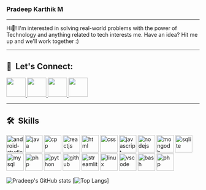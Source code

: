 ### Pradeep Karthik M
<hr>
Hi👋! I'm interested in solving real-world problems with the power of Technology and anything related to tech interests me. Have an idea? Hit me up and we'll work together :)
<br>
<hr>

<!-- ### 🔗 Let's Connect: -->
<h2> 🔗 &nbsp;Let's Connect:</h2>
<a href="https://www.linkedin.com/in/pradeep-karthik-muthusamy-bb172a217/">
  <img height="50" src="https://upload.wikimedia.org/wikipedia/commons/thumb/c/ca/LinkedIn_logo_initials.png/800px-LinkedIn_logo_initials.png"/>
</a>
<a href="https://www.instagram.com/pradeep_karthik_77/" style="margin-top: 10px;">
  <img height="50" src="https://upload.wikimedia.org/wikipedia/commons/thumb/a/a5/Instagram_icon.png/2048px-Instagram_icon.png"  />
</a>
<a href="mailto:pradeepkarthikm@gmail.com">
  <img height="50"  src="https://upload.wikimedia.org/wikipedia/commons/c/ce/Android_Email_8.1_Icon.png"/>
</a>
<a href="https://twitter.com/pradeepkarthikm">
  <img height="50"  src="https://cdn-icons-png.flaticon.com/512/145/145812.png"/>
</a>
<hr>
<h2> 🛠️ &nbsp;Skills</h2>
<p align="left">
<img src="https://cdn.jsdelivr.net/gh/devicons/devicon/icons/android/android-original.svg" alt="android-studio" width="45" height="45" />
<img src="https://cdn.jsdelivr.net/gh/devicons/devicon/icons/java/java-original.svg" alt="java" width="45" height="45" />
 <img src="https://cdn.jsdelivr.net/gh/devicons/devicon/icons/cplusplus/cplusplus-original.svg" alt="cpp" width="45" height="45" />
<img src="https://cdn.jsdelivr.net/gh/devicons/devicon/icons/react/react-original.svg" alt="reactjs" width="45" height="45" />
<img src="https://cdn.jsdelivr.net/gh/devicons/devicon/icons/html5/html5-original.svg" alt="html" width="45" height="45" />
<img src="https://cdn.jsdelivr.net/gh/devicons/devicon/icons/css3/css3-original.svg" alt="css" width="45" height="45" />
<img src="https://cdn.jsdelivr.net/gh/devicons/devicon/icons/javascript/javascript-original.svg" alt="javascript" width="45" height="45" />
<img src="https://cdn.jsdelivr.net/gh/devicons/devicon/icons/nodejs/nodejs-original.svg" alt="nodejs" width="45" height="45" />
<img src="https://cdn.jsdelivr.net/gh/devicons/devicon/icons/mongodb/mongodb-original.svg" alt="mongodb" width="45" height="45" />
<img src="https://cdn.jsdelivr.net/gh/devicons/devicon/icons/sqlite/sqlite-original.svg" alt="sqlite" width="45" height="45" />
<img src="https://cdn.jsdelivr.net/gh/devicons/devicon/icons/mysql/mysql-original.svg" alt="mysql" width="45" height="45" />
<img src="https://cdn.jsdelivr.net/gh/devicons/devicon/icons/php/php-original.svg" alt="php" width="45" height="45" />
<img src="https://cdn.jsdelivr.net/gh/devicons/devicon/icons/python/python-original.svg" alt="python" width="45" height="45" />
 <img src="https://cdn.jsdelivr.net/gh/devicons/devicon/icons/github/github-original.svg" alt="github" width="45" height="45" />
<img src="https://streamlit.io/images/brand/streamlit-mark-color.svg" alt="streamlit" width="45" height="45" />
<img src="https://cdn.jsdelivr.net/gh/devicons/devicon/icons/linux/linux-original.svg" alt="linux" width="45" height="45" />
<img src="https://cdn.jsdelivr.net/gh/devicons/devicon/icons/vscode/vscode-original.svg" alt="vscode" width="45" height="45"/>
<img src="https://cdn.jsdelivr.net/gh/devicons/devicon/icons/bash/bash-original.svg" alt="bash" width="45" height="45"/>
<img src="https://cdn.jsdelivr.net/gh/devicons/devicon/icons/php/php-original.svg" alt="php" width="45" height="45"/>
</p>

<!-- [![Pradeep's GitHub stats](https://github-readme-stats.vercel.app/api?username=pradeepkarthik77&hide=issues)](https://github.com/anuraghazra/github-readme-stats) -->
![Pradeep's GitHub stats](https://github-readme-stats.vercel.app/api?username=pradeepkarthik77&show_icons=true&theme=transparent&hide=issues)
[![Top Langs](https://github-readme-stats.vercel.app/api/top-langs/?username=pradeepkarthik77)]
